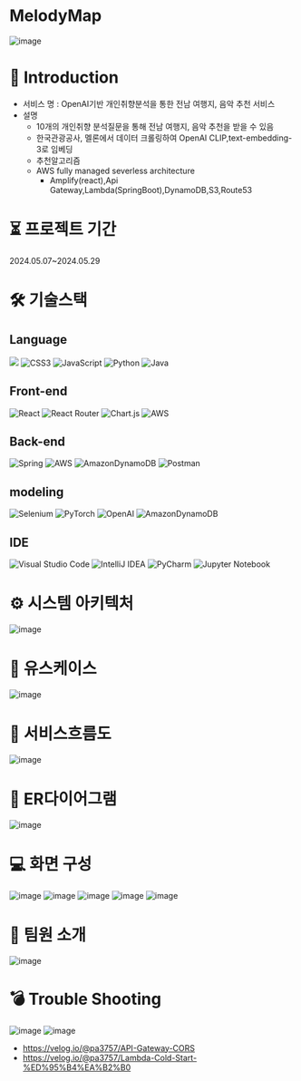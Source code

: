 # MelodyMap
![image](https://github.com/2024-SMHRD-IS-CLOUD-2/Melodymap/assets/153692372/7b93b883-198a-4150-a4b3-6e6ada031f46)

# 📃 Introduction
- 서비스 명 : OpenAI기반 개인취향분석을 통한 전남 여행지, 음악 추천 서비스
- 설명
  - 10개의 개인취향 분석질문을 통해 전남 여행지, 음악 추천을 받을 수 있음
  - 한국관광공사, 멜론에서 데이터 크롤링하여 OpenAI CLIP,text-embedding-3로 임베딩
  - 추천알고리즘
  - AWS fully managed severless architecture
      - Amplify(react),Api Gateway,Lambda(SpringBoot),DynamoDB,S3,Route53

# ⏳ 프로젝트 기간
2024.05.07~2024.05.29

# 🛠 기술스택
## Language
<img src="https://img.shields.io/badge/html5-E34F26?style=for-the-badge&logo=html5&logoColor=white"> ![CSS3](https://img.shields.io/badge/css3-%231572B6.svg?style=for-the-badge&logo=css3&logoColor=white) ![JavaScript](https://img.shields.io/badge/javascript-%23323330.svg?style=for-the-badge&logo=javascript&logoColor=%23F7DF1E) ![Python](https://img.shields.io/badge/python-3670A0?style=for-the-badge&logo=python&logoColor=ffdd54) ![Java](https://img.shields.io/badge/java-%23ED8B00.svg?style=for-the-badge&logo=openjdk&logoColor=white) 
## Front-end
![React](https://img.shields.io/badge/react-%2320232a.svg?style=for-the-badge&logo=react&logoColor=%2361DAFB) ![React Router](https://img.shields.io/badge/React_Router-CA4245?style=for-the-badge&logo=react-router&logoColor=white) ![Chart.js](https://img.shields.io/badge/chart.js-F5788D.svg?style=for-the-badge&logo=chart.js&logoColor=white) ![AWS](https://img.shields.io/badge/AWS-%23FF9900.svg?style=for-the-badge&logo=amazon-aws&logoColor=white)
## Back-end
![Spring](https://img.shields.io/badge/spring-%236DB33F.svg?style=for-the-badge&logo=spring&logoColor=white) ![AWS](https://img.shields.io/badge/AWS-%23FF9900.svg?style=for-the-badge&logo=amazon-aws&logoColor=white) ![AmazonDynamoDB](https://img.shields.io/badge/Amazon%20DynamoDB-4053D6?style=for-the-badge&logo=Amazon%20DynamoDB&logoColor=white) ![Postman](https://img.shields.io/badge/Postman-FF6C37?style=for-the-badge&logo=postman&logoColor=white)
## modeling
![Selenium](https://img.shields.io/badge/-selenium-%43B02A?style=for-the-badge&logo=selenium&logoColor=white) ![PyTorch](https://img.shields.io/badge/PyTorch-%23EE4C2C.svg?style=for-the-badge&logo=PyTorch&logoColor=white) ![OpenAI](https://a11ybadges.com/badge?logo=openai) ![AmazonDynamoDB](https://img.shields.io/badge/Amazon%20DynamoDB-4053D6?style=for-the-badge&logo=Amazon%20DynamoDB&logoColor=white)
## IDE
![Visual Studio Code](https://img.shields.io/badge/Visual%20Studio%20Code-0078d7.svg?style=for-the-badge&logo=visual-studio-code&logoColor=white) ![IntelliJ IDEA](https://img.shields.io/badge/IntelliJIDEA-000000.svg?style=for-the-badge&logo=intellij-idea&logoColor=white) ![PyCharm](https://img.shields.io/badge/pycharm-143?style=for-the-badge&logo=pycharm&logoColor=black&color=black&labelColor=green) ![Jupyter Notebook](https://img.shields.io/badge/jupyter-%23FA0F00.svg?style=for-the-badge&logo=jupyter&logoColor=white)

# ⚙ 시스템 아키텍처
![image](https://github.com/2024-SMHRD-IS-CLOUD-2/Melodymap/assets/158264712/64f97b2e-53b2-4bb6-ae8c-f723de0ce150)

# 📌 유스케이스
![image](https://github.com/2024-SMHRD-IS-CLOUD-2/Melodymap/assets/153692372/96399008-6ea4-4b78-be54-c15889bd6254)

# 📌 서비스흐름도
![image](https://github.com/2024-SMHRD-IS-CLOUD-2/Melodymap/assets/153692372/bd2ac515-0a30-4c1a-88ea-0c1c40bfc04d)

# 📌 ER다이어그램
![image](https://github.com/2024-SMHRD-IS-CLOUD-2/Melodymap/assets/153692372/4df65c3d-3dd3-4151-a08e-39cd0a489a22)

# 💻 화면 구성
![image](https://github.com/2024-SMHRD-IS-CLOUD-2/Melodymap/assets/153692372/a8d308cd-4480-4623-8fcd-330f75e03ac0)
![image](https://github.com/2024-SMHRD-IS-CLOUD-2/Melodymap/assets/153692372/c47c3af9-4f89-4234-83ca-7c9897bfe899)
![image](https://github.com/2024-SMHRD-IS-CLOUD-2/Melodymap/assets/153692372/a808a5e0-b69d-4bf5-86c9-529a5713045f)
![image](https://github.com/2024-SMHRD-IS-CLOUD-2/Melodymap/assets/153692372/70f277bf-4ce8-4532-8976-7677807da2b4)
![image](https://github.com/2024-SMHRD-IS-CLOUD-2/Melodymap/assets/153692372/01b903c5-1127-40c4-8fcc-19cbabcc5187)

# 🎈 팀원 소개
![image](https://github.com/2024-SMHRD-IS-CLOUD-2/Melodymap/assets/153692372/e6968cc9-80d3-4b8f-aa1e-b7130ee70d3f)

# 💣 Trouble Shooting
![image](https://github.com/2024-SMHRD-IS-CLOUD-2/Melodymap/assets/153692372/9b0a104f-bfaa-42f7-ac71-46bbd8b0d858)
![image](https://github.com/2024-SMHRD-IS-CLOUD-2/Melodymap/assets/153692372/18079884-c96c-4a0b-b495-c96639113f08)
- https://velog.io/@pa3757/API-Gateway-CORS
- https://velog.io/@pa3757/Lambda-Cold-Start-%ED%95%B4%EA%B2%B0
